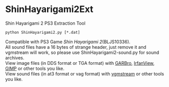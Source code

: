 # ShinHayarigami2Ext
Shin Hayarigami 2 PS3 Extraction Tool  
```
python ShinHayarigami2.py [*.dat]
```
Compatible with PS3 Game _Shin Hayarigami 2_(BLJS10336).  
All sound files have a 16 bytes of strange header, just remove it and vgmstream will work, so please use ShinHayarigami2-sound.py for sound archives.  
View image files (in DDS format or TGA format) with [GARBro](https://github.com/morkt/GARbro), [IrfanView](https://www.irfanview.com/), [GIMP](https://www.gimp.org/) or other tools you like.  
View sound files (in at3 format or vag format) with [vgmstream](https://github.com/vgmstream/vgmstream) or other tools you like.
